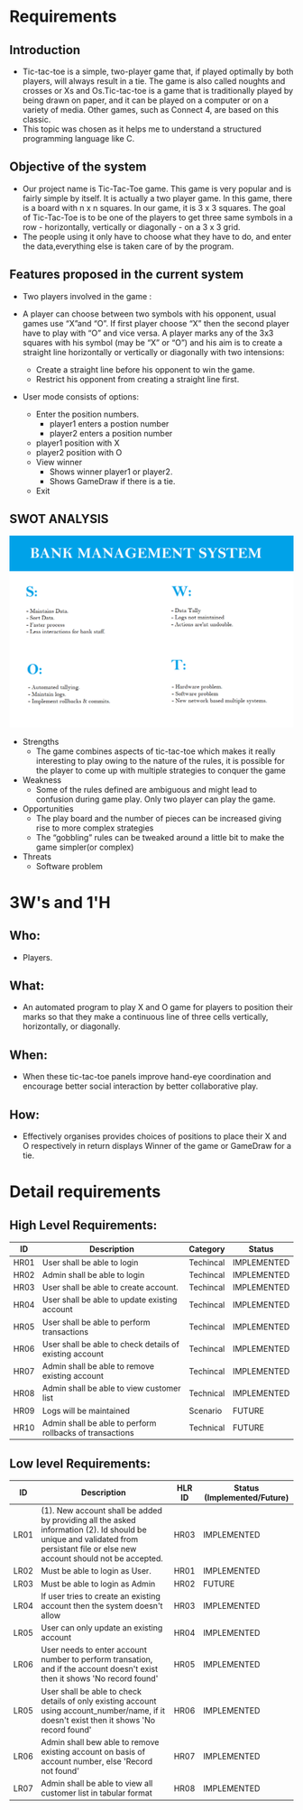 # Requirements

## Introduction

-   Tic-tac-toe is a simple, two-player game that, if played optimally by both players, will always result in a tie. The game is also called noughts and crosses or Xs and Os.Tic-tac-toe is a game that is traditionally played by being drawn on paper, and it can be played on a computer or on a variety of media. Other games, such as Connect 4, are based on this classic.
-   This topic was chosen as it helps me to understand a structured programming language like C.

## Objective of the system

-   Our project name is Tic-Tac-Toe game. This game is very popular and is fairly simple by itself. It is actually a two player game. In this game, there is a board with n x n squares. In our game, it is 3 x 3 squares. The goal of Tic-Tac-Toe is to be one of the players to get three same symbols in a row - horizontally, vertically or diagonally - on a 3 x 3 grid.
-   The people using it only have to choose what they have to do, and enter the data,everything else is taken care of by the program.

## Features proposed in the current system

-   Two players involved in the game :
-   A player can choose between two symbols with his opponent, usual games use “X”and “O”. If first player choose “X” then the second player  have to play with “O” and vice versa.  A player marks any of the 3x3 squares with his symbol (may be “X” or “O”) and his aim is to create a straight line horizontally or vertically or diagonally with two intensions:

    -   Create a straight line before his opponent to win the game.
    -   Restrict his opponent from creating a straight line first.

-   User mode consists of options:
    -   Enter the position numbers.
        -  player1 enters a postion number
        -  player2 enters a position number
    -    player1 position with X
    -    player2 position with O
    -   View winner 
        -   Shows winner player1 or player2.
        -   Shows GameDraw if there is a tie.
    -   Exit

## SWOT ANALYSIS

![SWOT Analysis](https://github.com/AdityaGautam05/LTTS-C-MiniProject/blob/main/images/swot.png)
- Strengths
    -  The game combines aspects of tic-tac-toe which makes it really interesting to play owing to the nature of the rules, it is possible for the player to come up        with multiple strategies to conquer the game
- Weakness
    -  Some of the rules defined are ambiguous and might lead to confusion during game play.
    Only two player can play the game.
- Opportunities
    -  The play board and the number of pieces can be increased giving rise to more complex strategies
    -  The “gobbling” rules can be tweaked around a little bit to make the game simpler(or complex)
- Threats
    -  Software problem

# 3W&#39;s and 1&#39;H

## Who:

-   Players.

## What:

-   An automated program to play X and O game for players to position their marks so that they make a continuous line of three cells vertically, horizontally, or diagonally.

## When:

-   When these tic-tac-toe panels improve hand-eye coordination and encourage better social interaction by better collaborative play.

## How:

-   Effectively organises provides choices of positions to place their X and O respectively in return displays Winner of the game or GameDraw for a tie.

# Detail requirements

## High Level Requirements:

| ID   | Description                                              | Category  | Status      |
| ---- | -------------------------------------------------------- | --------- | ----------- |
| HR01 | User shall be able to login                              | Techincal | IMPLEMENTED |
| HR02 | Admin shall be able to login                             | Techincal | IMPLEMENTED |
| HR03 | User shall be able to create account.                    | Techincal | IMPLEMENTED |
| HR04 | User shall be able to update existing account            | Techincal | IMPLEMENTED |
| HR05 | User shall be able to perform transactions               | Techincal | IMPLEMENTED |
| HR06 | User shall be able to check details of existing account  | Techincal | IMPLEMENTED |
| HR07 | Admin shall be able to remove existing account           | Techincal | IMPLEMENTED |
| HR08 | Admin shall be able to view customer list                | Technical | IMPLEMENTED |
| HR09 | Logs will be maintained                                  | Scenario  | FUTURE      |
| HR10 | Admin shall be able to perform rollbacks of transactions | Technical | FUTURE      |

## Low level Requirements:

| ID   | Description                                                                                                                                                                    | HLR ID | Status (Implemented/Future) |
| ---- | ------------------------------------------------------------------------------------------------------------------------------------------------------------------------------ | ------ | --------------------------- |
| LR01 | (1). New account shall be added by providing all the asked information (2). Id should be unique and validated from persistant file or else new account should not be accepted. | HR03   | IMPLEMENTED                 |
| LR02 | Must be able to login as User.                                                                                                                                                 | HR01   | IMPLEMENTED                 |
| LR03 | Must be able to login as Admin                                                                                                                                                 | HR02   | FUTURE                      |
| LR04 | If user tries to create an existing account then the system doesn't allow                                                                                                      | HR03   | IMPLEMENTED                 |
| LR05 | User can only update an existing account                                                                                                                                       | HR04   | IMPLEMENTED                 |
| LR06 | User needs to enter account number to perform transation, and if the account doesn't exist then it shows 'No record found'                                                     | HR05   | IMPLEMENTED                 |
| LR05 | User shall be able to check details of only existing account using account_number/name, if it doesn't exist then it shows 'No record found'                                    | HR06   | IMPLEMENTED                 |
| LR06 | Admin shall bew able to remove existing account on basis of account number, else 'Record not found'                                                                            | HR07   | IMPLEMENTED                 |
| LR07 | Admin shall be able to view all customer list in tabular format                                                                                                                | HR08   | IMPLEMENTED                 |

